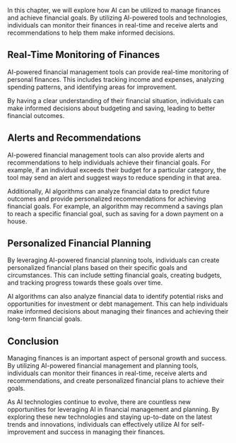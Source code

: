 
In this chapter, we will explore how AI can be utilized to manage finances and achieve financial goals. By utilizing AI-powered tools and technologies, individuals can monitor their finances in real-time and receive alerts and recommendations to help them make informed decisions.

Real-Time Monitoring of Finances
--------------------------------

AI-powered financial management tools can provide real-time monitoring of personal finances. This includes tracking income and expenses, analyzing spending patterns, and identifying areas for improvement.

By having a clear understanding of their financial situation, individuals can make informed decisions about budgeting and saving, leading to better financial outcomes.

Alerts and Recommendations
--------------------------

AI-powered financial management tools can also provide alerts and recommendations to help individuals achieve their financial goals. For example, if an individual exceeds their budget for a particular category, the tool may send an alert and suggest ways to reduce spending in that area.

Additionally, AI algorithms can analyze financial data to predict future outcomes and provide personalized recommendations for achieving financial goals. For example, an algorithm may recommend a savings plan to reach a specific financial goal, such as saving for a down payment on a house.

Personalized Financial Planning
-------------------------------

By leveraging AI-powered financial planning tools, individuals can create personalized financial plans based on their specific goals and circumstances. This can include setting financial goals, creating budgets, and tracking progress towards these goals over time.

AI algorithms can also analyze financial data to identify potential risks and opportunities for investment or debt management. This can help individuals make informed decisions about managing their finances and achieving their long-term financial goals.

Conclusion
----------

Managing finances is an important aspect of personal growth and success. By utilizing AI-powered financial management and planning tools, individuals can monitor their finances in real-time, receive alerts and recommendations, and create personalized financial plans to achieve their goals.

As AI technologies continue to evolve, there are countless new opportunities for leveraging AI in financial management and planning. By exploring these new technologies and staying up-to-date on the latest trends and innovations, individuals can effectively utilize AI for self-improvement and success in managing their finances.
